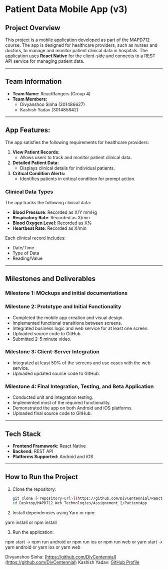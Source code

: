 # Patient Data Mobile App (v3)

## Project Overview
This project is a mobile application developed as part of the MAPD712 course.
The app is designed for healthcare providers, such as nurses and doctors, to manage and monitor patient clinical data in hospitals.
The application uses **React Native** for the client-side and connects to a REST API service for managing patient data.

---

## Team Information
- **Team Name:** ReactRangers (Group 4)  
- **Team Members:**
  - Divyanshoo Sinha (301486627)
  - Kashish Yadav (301485842)

---

## App Features:
The app satisfies the following requirements for healthcare providers:
1. **View Patient Records:**  
   - Allows users to track and monitor patient clinical data.
2. **Detailed Patient Data:**  
   - Displays clinical details for individual patients.
3. **Critical Condition Alerts:**  
   - Identifies patients in critical condition for prompt action.

### Clinical Data Types
The app tracks the following clinical data:
- **Blood Pressure**: Recorded as X/Y mmHg  
- **Respiratory Rate**: Recorded as X/min  
- **Blood Oxygen Level**: Recorded as X%  
- **Heartbeat Rate**: Recorded as X/min  

Each clinical record includes:
- Date/Time
- Type of Data
- Reading/Value

---

## Milestones and Deliverables

### **Milestone 1: MOckups and initial documentations**

### **Milestone 2: Prototype and Initial Functionality**
- Completed the mobile app creation and visual design.
- Implemented functional transitions between screens.
- Integrated business logic and web service for at least one screen.
- Uploaded source code to GitHub.
- Submitted  2-5 minute video.

### **Milestone 3: Client-Server Integration**
- Integrated at least 50% of the screens and use cases with the web service.
- Uploaded updated source code to GitHub.


### **Milestone 4: Final Integration, Testing, and Beta Application**
- Conducted unit and integration testing.
- Implemented most of the required functionality.
- Demonstrated the app on both Android and iOS platforms.
- Uploaded final source code to GitHub.

---

## Tech Stack
- **Frontend Framework:** React Native
- **Backend:** REST API
- **Platforms Supported:** Android and iOS

---

## How to Run the Project
1. Clone the repository:
   ```bash
   git clone [<repository-url>](https://github.com/DivCentennial/ReactRangers_M2_Group4)
   cd Desktop/MAPD712_Web_Technologies/Assignement_2/PatientApp

2. Install dependencies using Yarn or npm:

yarn install
     or
npm install

3. Run the application:

npm start -> npm run android or npm run ios or npm run web
                        or
yarn start -> yarn android or yarn ios or yarn web 
                       

Divyanshoo Sinha: [https://github.com/DivCentennial](https://github.com/DivCentennial)
Kashish Yadav: [GitHub Profile](https://github.com/kashishksy)

